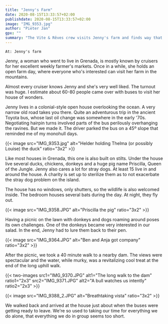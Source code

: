 ```yaml
---
title: "Jenny's Farm"
date: 2020-08-15T13:33:57+02:00
publishdate: 2020-08-15T13:33:57+02:00
image: "IMG_9353.jpg"
author: "Pieter Jan"
gpx: ""
summary: "The Vite & Rêves crew visits Jenny's farm and finds way that Barbara could live in Grenada."
---
```


`At: Jenny's farm`

Jenny, a woman who went to live in Grenada, is mostly known by cruisers for her excellent weekly farmer's markets. Once in a while, she holds an open farm day, where everyone who's interested can visit her farm in the mountains.

Almost every cruiser knows Jenny and she's very well liked. The turnout was huge. I estimate about 60-80 people came over with buses to visit her house of wonders.

Jenny lives in a colonial-style open house overlooking the ocean. A very narrow old road takes you there. Quite an adventurous trip in the ancient Toyota bus, whose last oil change was somewhere in the early '70s. Negotiating hairpin turns involved parts of the bus perilously overhanging the ravines. But we made it. The driver parked the bus on a 45º slope that reminded me of my monohull days.

{{< image src="IMG_9353.jpg" alt="Helder holding Thelma (or possibly Louise) the duck" ratio="3x2" >}}

Like most houses in Grenada, this one is also built on stilts. Under the house live several ducks, chickens, donkeys and a huge pig name Priscilla, Queen of the Jungle. Jenny also cares a lot for stray dogs. At least 15 live in and around the house. A charity is set up to sterilize them as to not exacerbate the stray dog problem on the island.

The house has no windows, only shutters, so the wildlife is also welcomed inside. The bedroom houses several bats during the day. At night, they fly out.

{{< image src="IMG_9358.JPG" alt="Priscilla the pig" ratio="3x2" >}}

Having a picnic on the lawn with donkeys and dogs roaming around poses its own challenges. One of the donkeys became very interested in our salad. In the end, Jenny had to lure them back to their pen.

{{< image src="IMG_9364.JPG" alt="Ben and Anja got company" ratio="3x2" >}}

After the picnic, we took a 40 minute walk to a nearby dam. The views were spectacular and the water, while murky, was a revitalizing cool treat at the end of the long uphill walk.

{{< two-images src1="IMG_9370.JPG" alt1="The long walk to the dam" ratio1="2x3" src2="IMG_9371.JPG" alt2="A bull watches us intently" ratio2="2x3" >}}

{{< image src="IMG_9388_2.JPG" alt="Breathtaking vista" ratio="3x2" >}}

We walked back and arrived at the house just about when the buses were getting ready to leave. We're so used to taking our time for everything we do alone, that everything we do in group seems too short.
